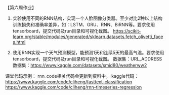️【第六周作业】

1. 实验使用不同的RNN结构，实现一个人脸图像分类器。至少对比2种以上结构训练损失和准确率差异，如：LSTM、GRU、RNN、BiRNN等。要求使用tensorboard，提交代码及run目录和可视化截图。
https://scikit-learn.org/stable/modules/generated/sklearn.datasets.fetch_olivetti_faces.html

2. 使用RNN实现一个天气预测模型，能预测1天和连续5天的最高气温。要求使用tensorboard，提交代码及run目录和可视化截图。
数据集：URL_ADDRESS 数据集：https://www.kaggle.com/datasets/smid80/weatherww2

课堂代码示例：
rnn_code相关代码会更新到资料中。
kaggle代码：
https://www.kaggle.com/code/cliheng/fasttext-classification
https://www.kaggle.com/code/cliheng/rnn-timeseries-regression